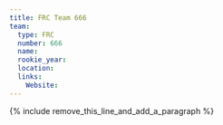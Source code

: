 ```yaml
---
title: FRC Team 666
team:
  type: FRC
  number: 666
  name:
  rookie_year:
  location:
  links:
    Website:
---
```


{% include remove_this_line_and_add_a_paragraph %}